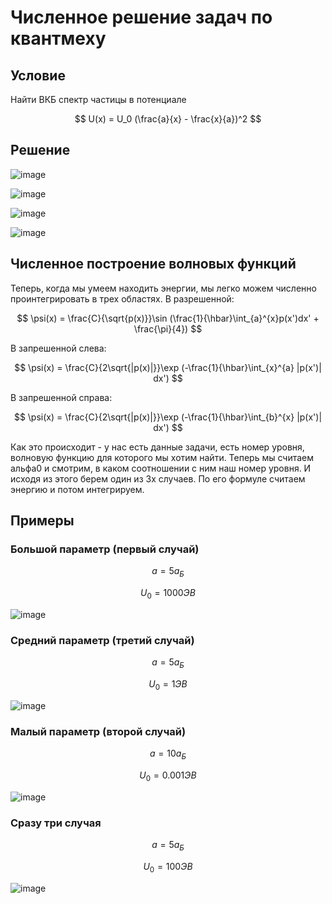 # Численное решение задач по квантмеху

## Условие

Найти ВКБ спектр частицы в потенциале

$$
U(x) = U_0 (\frac{a}{x} - \frac{x}{a})^2
$$

## Решение

![image](https://user-images.githubusercontent.com/25401699/200623173-28b0d3da-e717-4e6b-a43f-0a493f34a206.png)

![image](https://user-images.githubusercontent.com/25401699/200623208-d1288d79-8c0c-4c9f-9b07-298715170d17.png)

![image](https://user-images.githubusercontent.com/25401699/200623257-2163283d-e2f0-444e-85bc-8ec4aec97f96.png)

![image](https://user-images.githubusercontent.com/25401699/200623301-e1dff6b3-1f8c-4b51-ac11-1fb5e5417731.png)

## Численное построение волновых функций

Теперь, когда мы умеем находить энергии, мы легко можем численно проинтегрировать в трех областях.
В разрешенной:

$$
\psi(x) = \frac{C}{\sqrt{p(x)}}\sin (\frac{1}{\hbar}\int_{a}^{x}p(x')dx' + \frac{\pi}{4})
$$

В запрешенной слева:

$$
\psi(x) = \frac{C}{2\sqrt{|p(x)|}}\exp (-\frac{1}{\hbar}\int_{x}^{a} |p(x')| dx')
$$

В запрешенной справа:

$$
\psi(x) = \frac{C}{2\sqrt{|p(x)|}}\exp (-\frac{1}{\hbar}\int_{b}^{x} |p(x')| dx')
$$

Как это происходит - у нас есть данные задачи, есть номер уровня, волновую функцию для которого мы хотим найти. Теперь мы считаем альфа0 и смотрим,
в каком соотношении с ним наш номер уровня. И исходя из этого берем один из 3х случаев. По его формуле считаем энергию и потом интегрируем.

## Примеры

### Большой параметр (первый случай)

$$
a = 5 a_Б
$$

$$
U_0 = 1000 ЭВ
$$

![image](https://user-images.githubusercontent.com/25401699/200627562-555191e2-5dfd-46f4-9143-2563467badf3.png)

### Средний параметр (третий случай)

$$
a = 5a_Б
$$

$$
U_0 = 1 ЭВ
$$

![image](https://user-images.githubusercontent.com/25401699/200627654-a6b25b7d-9afa-4d92-8112-48e316c164f3.png)


### Малый параметр (второй случай)

$$
a = 10 a_Б
$$

$$
U_0 = 0.001 ЭВ
$$

![image](https://user-images.githubusercontent.com/25401699/200627747-bb8b81a1-1246-420d-bc09-1fa0cc0649e2.png)

### Сразу три случая

$$
a = 5a_Б
$$

$$
U_0 = 100 ЭВ
$$

![image](https://user-images.githubusercontent.com/25401699/200627881-4d78436c-c687-4de5-8e3c-73e6584a5998.png)


